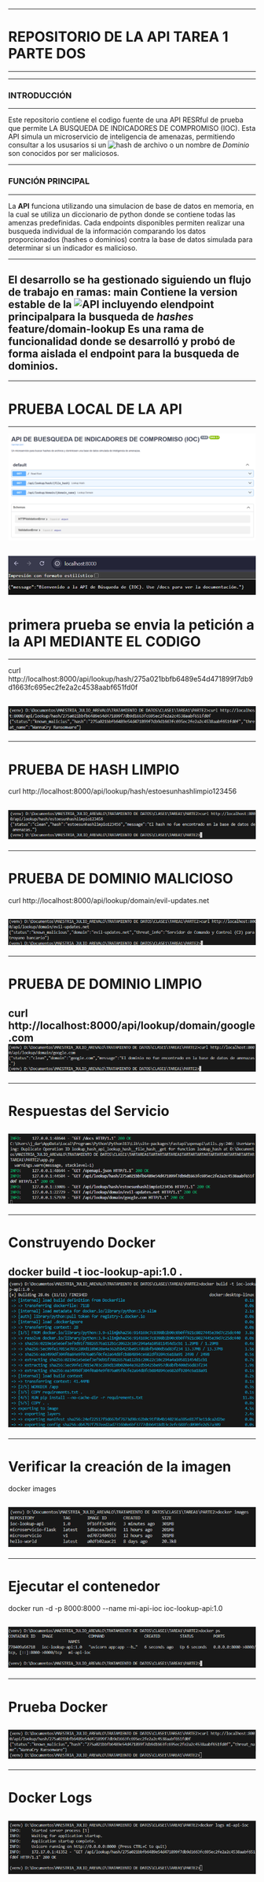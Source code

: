 -----------------------------------------------------------------------
# REPOSITORIO DE LA API TAREA 1 PARTE DOS
-----------------------------------------------------------------------

-----------------------------------------------------------------------
### INTRODUCCIÓN
-----------------------------------------------------------------------
Este repositorio contiene el codigo fuente de una API RESRful de prueba que permite LA BUSQUEDA DE INDICADORES DE COMPROMISO (IOC). Esta API simula un microservicio de inteligencia de amenazas, permitiendo consultar a los ususarios si un ![hash](https://img.shields.io/badge/Estado-En%20Desarrollo-orange) de archivo o un nombre de *Dominio* son conocidos por ser maliciosos.

------------------------------------------------------------------------
### FUNCIÓN PRINCIPAL
------------------------------------------------------------------------
La **API** funciona utilizando una simulacion de base de datos en memoria, en la cual se utiliza un diccionario de python donde se contiene todas las amenzas predefinidas. Cada endpoints disponibles permiten realizar una busqueda individual de la información comparando los datos proporcionados (hashes o dominios) contra la base de datos simulada para determinar si un indicador es malicioso.

-------------------------------------------------------------------------
El desarrollo se ha gestionado siguiendo un flujo de trabajo en ramas:
**main** Contiene la version estable de la ![API](https://img.shields.io/badge/Estado-En%20Desarrollo-orange) incluyendo elendpoint principalpara la busqueda de *hashes* 
**feature/domain-lookup** Es una rama de funcionalidad donde se desarrolló y probó de forma aislada el endpoint para la busqueda de dominios.
-------------------------------------------------------------------------
 
-------------------------------------------------------------------------
# PRUEBA LOCAL DE LA API
-----------------------------------------------------------------------
![alt text](image.png)

![alt text](image-12.png)
-----------------------------------------------------------------------
# primera prueba se envia la petición a la API MEDIANTE EL CODIGO
-----------------------------------------------------------------------
curl http://localhost:8000/api/lookup/hash/275a021bbfb6489e54d471899f7db9d1663fc695ec2fe2a2c4538aabf651fd0f

![alt text](image-1.png)
-----------------------------------------------------------------------
-----------------------------------------------------------------------
# PRUEBA DE HASH LIMPIO

curl http://localhost:8000/api/lookup/hash/estoesunhashlimpio123456

![alt text](image-2.png)
-----------------------------------------------------------------------
-----------------------------------------------------------------------
# PRUEBA DE DOMINIO MALICIOSO

curl http://localhost:8000/api/lookup/domain/evil-updates.net

![alt text](image-3.png)
-----------------------------------------------------------------------
-----------------------------------------------------------------------
# PRUEBA DE DOMINIO LIMPIO
curl http://localhost:8000/api/lookup/domain/google.com
![alt text](image-5.png)
-----------------------------------------------------------------------
-----------------------------------------------------------------------
# Respuestas del Servicio
![alt text](image-6.png)
-----------------------------------------------------------------------
-----------------------------------------------------------------------
# Construyendo Docker

docker build -t ioc-lookup-api:1.0 . 
![alt text](image-7.png)
-----------------------------------------------------------------------
-----------------------------------------------------------------------
# Verificar la creación de la imagen
docker images

![alt text](image-8.png)
-----------------------------------------------------------------------
-----------------------------------------------------------------------
# Ejecutar el contenedor 
docker run -d -p 8000:8000 --name mi-api-ioc ioc-lookup-api:1.0

![alt text](image-9.png)
-----------------------------------------------------------------------
-----------------------------------------------------------------------
# Prueba Docker 

![alt text](image-10.png)
-----------------------------------------------------------------------
-----------------------------------------------------------------------
# Docker Logs

![alt text](image-11.png)
-----------------------------------------------------------------------